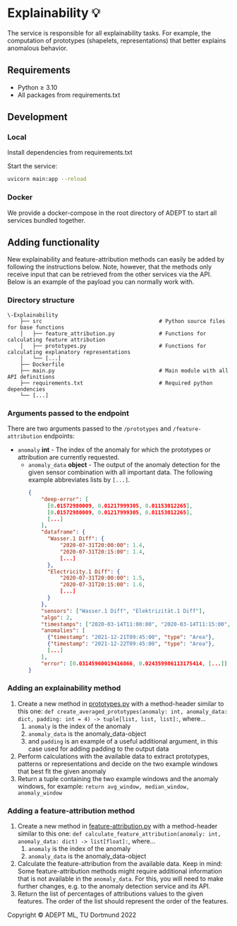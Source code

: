 # Explainability 💡

The service is responsible for all explainability tasks. For example, the computation of prototypes (shapelets,
representations) that better explains anomalous behavior.

## Requirements

+ Python ≥ 3.10
+ All packages from requirements.txt

## Development

### Local

Install dependencies from requirements.txt

Start the service:

```sh
uvicorn main:app --reload
```

### Docker

We provide a docker-compose in the root directory of ADEPT to start all services bundled together.

## Adding functionality

New explainability and feature-attribution methods can easily be added by following the instructions below.
Note, however, that the methods only receive input that can be retrieved from the other services via the API.
Below is an example of the payload you can normally work with.

### Directory structure

```
\-Explainability
    ├── src                                     # Python source files for base functions
    │   ├── feature_attribution.py              # Functions for calculating feature attribution
    │   ├── prototypes.py                       # Functions for calculating explanatory representations
    │   └── [...]
    ├── Dockerfile
    ├── main.py                                 # Main module with all API definitions
    ├── requirements.txt                        # Required python dependencies
    └── [...]
```

### Arguments passed to the endpoint

There are two arguments passed to the `/prototypes` and `/feature-attribution` endpoints:

- `anomaly` __int__ - The index of the anomaly for which the prototypes or attribution are currently
  requested.
  - `anomaly_data` __object__ - The output of the anomaly detection for the given sensor combination
    with all important data. The following example abbreviates lists by `[...]`.
    ```json
    {
        "deep-error": [
          [0.01572980009, 0.01217999305, 0.01153012265],
          [0.01572980009, 0.01217999305, 0.01153012265],
          [...]
        ],
        "dataframe": {
          "Wasser.1 Diff": {
              "2020-07-31T20:00:00": 1.4,
              "2020-07-31T20:15:00": 1.4,
              [...]
          },
          "Electricity.1 Diff": {
              "2020-07-31T20:00:00": 1.5,
              "2020-07-31T20:15:00": 1.6,
              [...]
          }
        },
        "sensors": ["Wasser.1 Diff", "Elektrizität.1 Diff"],
        "algo": 2,
        "timestamps": ["2020-03-14T11:00:00", "2020-03-14T11:15:00", [...]],
        "anomalies": [
          {"timestamp": "2021-12-21T09:45:00", "type": "Area"},
          {"timestamp": "2021-12-22T09:45:00", "type": "Area"},
          [...]
        ],
        "error": [0.03145960019416866, 0.024359986113175414, [...]]
    }
    ```

### Adding an explainability method

1. Create a new method in [prototypes.py](src/prototypes.py) with a method-header similar to this one:
   `def create_averaged_prototypes(anomaly: int, anomaly_data: dict, padding: int = 4) -> tuple[list, list, list]:`,
   where...
    1. `anomaly` is the index of the anomaly
    2. `anomaly_data` is the anomaly_data-object
    3. and `padding` is an example of a useful additional argument, in this case used for adding padding to the output
       data
2. Perform calculations with the available data to extract prototypes, patterns or representations and decide on the two
   example windows that best fit the given anomaly
3. Return a tuple containing the two example windows and the anomaly windows, for
   example: `return avg_window, median_window, anomaly_window`

### Adding a feature-attribution method

1. Create a new method in [feature-attribution.py](src/feature_attribution.py) with a method-header similar to this one:
   `def calculate_feature_attribution(anomaly: int, anomaly_data: dict) -> list[float]:`,
   where...
    1. `anomaly` is the index of the anomaly
    2. `anomaly_data` is the anomaly_data-object
2. Calculate the feature-attribution from the available data. Keep in mind: Some feature-attribution methods might
   require additional information that is not available in the `anomaly_data`. For this, you will need to make further
   changes, e.g. to the anomaly detection service and its API.
3. Return the list of percentages of attributions values to the given features. The order of the list should represent
   the order of the features.


Copyright © ADEPT ML, TU Dortmund 2022